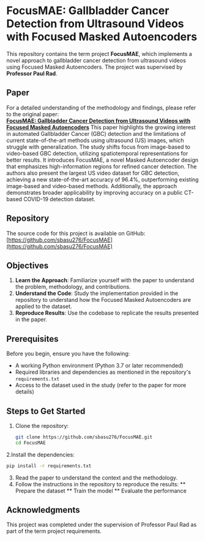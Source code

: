 # FocusMAE: Gallbladder Cancer Detection from Ultrasound Videos with Focused Masked Autoencoders

This repository contains the term project **FocusMAE**, which implements a novel approach to gallbladder cancer detection from ultrasound videos using Focused Masked Autoencoders. The project was supervised by **Professor Paul Rad**.

## Paper
For a detailed understanding of the methodology and findings, please refer to the original paper:  
**[FocusMAE: Gallbladder Cancer Detection from Ultrasound Videos with Focused Masked Autoencoders](https://arxiv.org/abs/2403.08848)**
This paper highlights the growing interest in automated Gallbladder Cancer (GBC) detection and the limitations of current state-of-the-art methods using ultrasound (US) images, which struggle with generalization. The study shifts focus from image-based to video-based GBC detection, utilizing spatiotemporal representations for better results. It introduces FocusMAE, a novel Masked Autoencoder design that emphasizes high-information regions for refined cancer detection. The authors also present the largest US video dataset for GBC detection, achieving a new state-of-the-art accuracy of 96.4%, outperforming existing image-based and video-based methods. Additionally, the approach demonstrates broader applicability by improving accuracy on a public CT-based COVID-19 detection dataset.

## Repository
The source code for this project is available on GitHub:  
[https://github.com/sbasu276/FocusMAE](https://github.com/sbasu276/FocusMAE)

## Objectives
1. **Learn the Approach**: Familiarize yourself with the paper to understand the problem, methodology, and contributions.
2. **Understand the Code**: Study the implementation provided in the repository to understand how the Focused Masked Autoencoders are applied to the dataset.
3. **Reproduce Results**: Use the codebase to replicate the results presented in the paper.

## Prerequisites
Before you begin, ensure you have the following:
- A working Python environment (Python 3.7 or later recommended)
- Required libraries and dependencies as mentioned in the repository's `requirements.txt`
- Access to the dataset used in the study (refer to the paper for more details)

## Steps to Get Started
1. Clone the repository:
   ```bash
   git clone https://github.com/sbasu276/FocusMAE.git
   cd FocusMAE
   ```
2.Install the dependencies:
  ```bash
  pip install -r requirements.txt
  ```
3. Read the paper to understand the context and the methodology.
4. Follow the instructions in the repository to reproduce the results:
  ** Prepare the dataset
  ** Train the model
  ** Evaluate the performance

## Acknowledgments

This project was completed under the supervision of Professor Paul Rad as part of the term project requirements.


